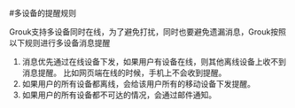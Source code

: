 #多设备的提醒规则

Grouk支持多设备同时在线，为了避免打扰，同时也要避免遗漏消息，Grouk按照以下规则进行多设备消息提醒

1. 消息优先通过在线设备下发，如果用户有设备在线，则其他离线设备上收不到消息提醒。 比如网页端在线的时候，手机上不会收到提醒。
2. 如果用户的所有设备都离线，会给该用户所有的移动设备下发提醒。
3. 如果用户的所有设备都不可达的情况，会通过邮件通知。